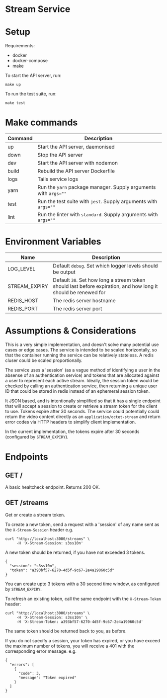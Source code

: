 # Stream Service

# Setup

Requirements:

- docker
- docker-compose
- make

To start the API server, run:

`make up`

To run the test suite, run:

`make test`

# Make commands

| Command | Description |
| --- | --- |
| up | Start the API server, daemonised |
| down | Stop the API server |
| dev | Start the API server with nodemon |
| build | Rebuild the API server Dockerfile |
| logs | Tails service logs |
| yarn | Run the `yarn` package manager. Supply arguments with `args=""` |
| test | Run the test suite with `jest`. Supply arguments with `args=""` |
| lint | Run the linter with `standard`. Supply arguments with `args=""` |

# Environment Variables

| Name | Description |
| --- | --- |
| LOG_LEVEL | Default `debug`. Set which logger levels should be output |
| STREAM_EXPIRY | Default `30`. Set how long a stream token should last before expiration, and how long it should be renewed for |
| REDIS_HOST | The redis server hostname |
| REDIS_PORT | The redis server port |

# Assumptions & Considerations

This is a very simple implementation, and doesn't solve many potential use cases or edge cases. The service is intended to be scaled horizontally, so that the container running the service can be relatively stateless. A redis cluser could be scaled proportionally.

The service uses a 'session' (as a vague method of identifying a user in the absense of an authentication service) and tokens that are allocated against a user to represent each active stream. Ideally, the session token would be checked by calling an authentication service, then returning a unique user ID that could be stored in redis instead of an ephemeral session token.

It JSON based, and is intentionally simplified so that it has a single endpoint that will accept a session to create or retrieve a stream token for the client to use. Tokens expire after 30 seconds. The service could potentially could return the video content directly as an `application/octet-stream` and return error codes via HTTP headers to simplify client implementation.

In the current implementation, the tokens expire after 30 seconds (configured by `STREAM_EXPIRY`).

# Endpoints

## GET /

A basic healtcheck endpoint. Returns 200 OK.

## GET /streams

Get or create a stream token.

To create a new token, send a request with a 'session' of any name sent as the `X-Stream-Session` header e.g.

```
curl "http://localhost:3000/streams" \
     -H 'X-Stream-Session: s3ss10n'
```

A new token should be returned, if you have not exceeded 3 tokens.

```
{
  "session": "s3ss10n",
  "token": "a393bf57-6270-4d5f-9c67-2e4a19060c5d"
}
```

You can create upto 3 tokens with a 30 second time window, as configured by `STREAM_EXPIRY`.

To refresh an existing token, call the same endpoint with the `X-Stream-Token` header:

```
curl "http://localhost:3000/streams" \
     -H 'X-Stream-Session: s3ss10n' \
     -H 'X-Stream-Token: a393bf57-6270-4d5f-9c67-2e4a19060c5d'
```

The same token should be returned back to you, as before.

If you do not specify a session, your token has expired, or you have exceed the maximum number of tokens, you will receive a 401 with the corresponding error message. e.g.

```
{
  "errors": [
    {
      "code": 3,
      "message": "Token expired"
    }
  ]
}
```


